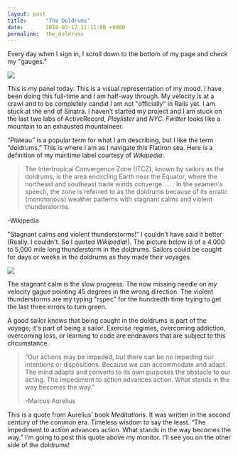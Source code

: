 ```yaml
---
layout: post
title:      "The Doldrums"
date:       2018-03-17 12:11:00 +0000
permalink:  the_doldrums
---
```


Every day when I sign in, I scroll down to the bottom of my page and check my "gauges."    

![](https://res.cloudinary.com/tmax818/image/upload/c_scale,h_234,q_auto,w_732/v1521283737/Screenshot_2018-03-17_03_46_17_ke0azi.png)

This is my panel today. This is a visual representation of my mood. I have been doing this full-time and I am half-way through. My velocity is at a crawl and to be completely candid I am not "officially" in Rails yet. I am stuck at the end of Sinatra. I haven’t started my project and I am stuck on the last two labs of ActiveRecord, *Playlister* and *NYC*. *Fwitter* looks like a mountain to an exhausted mountaineer. 

“Plateau” is a popular term for what I am describing, but I like the term “doldrums.” This is where I am as I navigate this Flatiron sea. Here is a definition of my maritime label courtesy of *Wikipedia*:

> The Intertropical Convergence Zone (ITCZ), known by sailors as the doldrums, is the area encircling Earth near the Equator, where the northeast and southeast trade winds converge. ... . In the seamen's speech, the zone is referred to as the doldrums because of its erratic (monotonous) weather patterns with stagnant calms and violent thunderstorms.
>  
 -Wikipedia
 
 "Stagnant calms and violent thunderstorms!" I couldn't have said it better (Really. I couldn't. So I quoted *Wikipedia*!). The picture below is of a 4,000 to 5,000 mile long thunderstorm in the doldrums. Sailors could be caught for days or weeks in the doldrums as they made their voyages.  
 
![](https://upload.wikimedia.org/wikipedia/commons/thumb/1/12/IntertropicalConvergenceZone-EO.jpg/640px-IntertropicalConvergenceZone-EO.jpg)

The stagnant calm is the slow progress. The now missing needle on my velocity gague pointing 45 degrees in the wrong direction. The violent thunderstorms are my typing "rspec" for the hundredth time trying to get the last three errors to turn green. 

A good sailor knows that being caught in the doldrums is part of the voyage; it's part of being a sailor. Exercise regimes, overcoming addiction, overcoming loss, or learning to code are endeavors that are subject to this circumstance. 

> “Our actions may be impeded, but there can be no impeding our intentions or dispositions. Because we can accommodate and adapt. The mind adapts and converts to its own purposes the obstacle to our acting. The impediment to action advances action. What stands in the way becomes the way.” 
> 
> -Marcus Aurelius


This is a quote from Aurelius’ book  *Meditations*. It was written in the second century of the common era. Timeless wisdom to say the least. “The impediment to action advances action. What stands in the way becomes the way.” I’m going to post this quote above my monitor. I’ll see you on the other side of the doldrums!   

